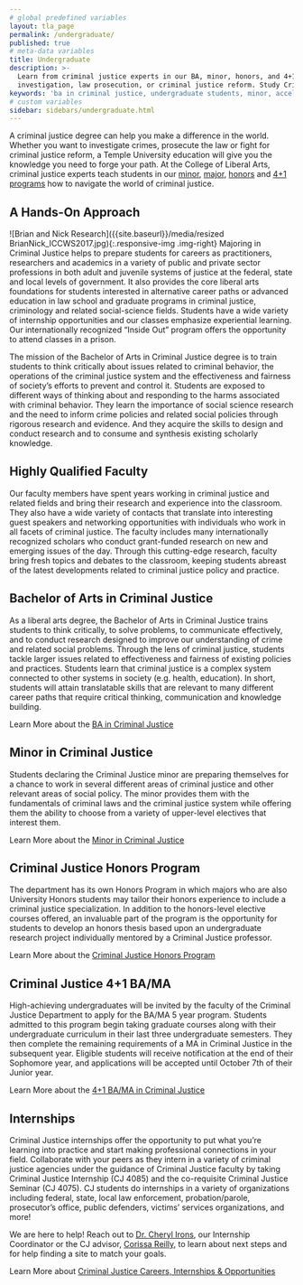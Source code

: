 ```yaml
---
# global predefined variables
layout: tla_page
permalink: /undergraduate/
published: true
# meta-data variables
title: Undergraduate
description: >-
  Learn from criminal justice experts in our BA, minor, honors, and 4+1 programs accelerated degree program, in topics such as crime
  investigation, law prosecution, or criminal justice reform. Study Criminal Justice at the College of Liberal Arts at Temple University.
keywords: 'ba in criminal justice, undergraduate students, minor, accelerated degree, honors program'
# custom variables
sidebar: sidebars/undergraduate.html    
---
```

A criminal justice degree can help you make a difference in the world. Whether you want to investigate crimes, prosecute the law or fight for criminal justice reform, a Temple University education will give you the knowledge you need to forge your path. At the College of Liberal Arts, criminal justice experts teach students in our [minor](#minor-in-criminal-justice), [major](#bachelor-of-arts-in-criminal-justice), [honors](#criminal-justice-honors-program) and [4+1 programs](#criminal-justice-4-1-ba-ma) how to navigate the world of criminal justice.

## A Hands-On Approach
![Brian and Nick Research]({{site.baseurl}}/media/resized BrianNick_ICCWS2017.jpg){:.responsive-img .img-right}
Majoring in Criminal Justice helps to prepare students for careers as practitioners, researchers and academics in a variety of public and private sector professions in both adult and juvenile systems of justice at the federal, state and local levels of government. It also provides the core liberal arts foundations for students interested in alternative career paths or advanced education in law school and graduate programs in criminal justice, criminology and related social-science fields. Students have a wide variety of internship opportunities and our classes emphasize experiential learning. Our internationally recognized “Inside Out” program offers the opportunity to attend classes in a prison.

The mission of the Bachelor of Arts in Criminal Justice degree is to train students to think critically about issues related to criminal behavior, the operations of the criminal justice system and the effectiveness and fairness of society’s efforts to prevent and control it. Students are exposed to different ways of thinking about and responding to the harms associated with criminal behavior. They learn the importance of social science research and the need to inform crime policies and related social policies through rigorous research and evidence. And they acquire the skills to design and conduct research and to consume and synthesis existing scholarly knowledge.

## Highly Qualified Faculty
Our faculty members have spent years working in criminal justice and related fields and bring their research and experience into the classroom. They also have a wide variety of contacts that translate into interesting guest speakers and networking opportunities with individuals who work in all facets of criminal justice. The faculty includes many internationally recognized scholars who conduct grant-funded research on new and emerging issues of the day. Through this cutting-edge research, faculty bring fresh topics and debates to the classroom, keeping students abreast of the latest developments related to criminal justice policy and practice.

## Bachelor of Arts in Criminal Justice
As a liberal arts degree, the Bachelor of Arts in Criminal Justice trains students to think critically, to solve problems, to communicate effectively, and to conduct research designed to improve our understanding of crime and related social problems. Through the lens of criminal justice, students tackle larger issues related to effectiveness and fairness of existing policies and practices. Students learn that criminal justice is a complex system connected to other systems in society (e.g. health, education). In short, students will attain translatable skills that are relevant to many different career paths that require critical thinking, communication and knowledge building.

Learn More about the [BA in Criminal Justice](http://bulletin.temple.edu/undergraduate/liberal-arts/criminal-justice/ba-criminal-justice/)

## Minor in Criminal Justice
Students declaring the Criminal Justice minor are preparing themselves for a chance to work in several different areas of criminal justice and other relevant areas of social policy. The minor provides them with the fundamentals of criminal laws and the criminal justice system while offering them the ability to choose from a variety of upper-level electives that interest them.

Learn More about the [Minor in Criminal Justice](http://bulletin.temple.edu/undergraduate/liberal-arts/criminal-justice/minor-criminal-justice/)

## Criminal Justice Honors Program
The department has its own Honors Program in which majors who are also University Honors students may tailor their honors experience to include a criminal justice specialization. In addition to the honors-level elective courses offered, an invaluable part of the program is the opportunity for students to develop an honors thesis based upon an undergraduate research project individually mentored by a Criminal Justice professor.

Learn More about the [Criminal Justice Honors Program](http://bulletin.temple.edu/undergraduate/liberal-arts/criminal-justice#criminaljusticehonorsprogram)

## Criminal Justice 4+1 BA/MA
High-achieving undergraduates will be invited by the faculty of the Criminal Justice Department to apply for the BA/MA 5 year program. Students admitted to this program begin taking graduate courses along with their undergraduate curriculum in their last three undergraduate semesters. They then complete the remaining requirements of a MA in Criminal Justice in the subsequent year. Eligible students will receive notification at the end of their Sophomore year, and applications will be accepted until October 7th of their Junior year.

Learn More about the [4+1 BA/MA in Criminal Justice](https://liberalarts.temple.edu/ba-criminal-justice-ma-criminal-justice)

## Internships
Criminal Justice internships offer the opportunity to put what you’re learning into practice and start making professional connections in your field. Collaborate with your peers as they intern in a variety of criminal justice agencies under the guidance of Criminal Justice faculty by taking Criminal Justice Internship (CJ 4085) and the co-requisite Criminal Justice Seminar (CJ 4075). CJ students do internships in a variety of organizations including federal, state, local law enforcement, probation/parole, prosecutor’s office, public defenders, victims’ services organizations, and more!

We are here to help! Reach out to [Dr. Cheryl Irons](mailto:cirons@temple.edu), our Internship Coordinator or the CJ advisor, [Corissa Reilly](mailto:corissa@temple.edu), to learn about next steps and for help finding a site to match your goals.

Learn More about [Criminal Justice Careers, Internships & Opportunities](https://www.temple.edu/academics/degrees-programs/undegraduate-majors-minors/criminal-justice-major-ba-cj/careers-internships-opportunities)
